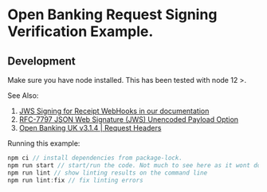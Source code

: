 # Open Banking Request Signing Verification Example.

## Development

Make sure you have node installed. This has been tested with node 12 >.

See Also: 

1. [JWS Signing for Receipt WebHooks in our documentation](https://v2.developers.tryflux.com/#section/JWS-Signing-for-Receipt-WebHooks)
1. [RFC-7797 JSON Web Signature (JWS) Unencoded Payload Option](https://tools.ietf.org/html/rfc7797)
1. [Open Banking UK v3.1.4 | Request Headers](https://openbankinguk.github.io/read-write-api-site3/v3.1.4/profiles/read-write-data-api-profile.html#request-headers)


Running this example:

```javascript
npm ci // install dependencies from package-lock.
npm run start // start/run the code. Not much to see here as it wont do anything
npm run lint // show linting results on the command line
npm run lint:fix // fix linting errors
```

